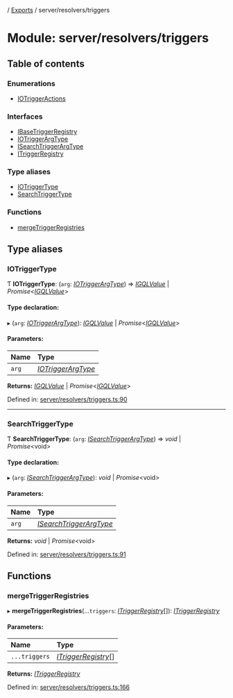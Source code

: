 [](../README.md) / [Exports](../modules.md) / server/resolvers/triggers

# Module: server/resolvers/triggers

## Table of contents

### Enumerations

- [IOTriggerActions](../enums/server_resolvers_triggers.iotriggeractions.md)

### Interfaces

- [IBaseTriggerRegistry](../interfaces/server_resolvers_triggers.ibasetriggerregistry.md)
- [IOTriggerArgType](../interfaces/server_resolvers_triggers.iotriggerargtype.md)
- [ISearchTriggerArgType](../interfaces/server_resolvers_triggers.isearchtriggerargtype.md)
- [ITriggerRegistry](../interfaces/server_resolvers_triggers.itriggerregistry.md)

### Type aliases

- [IOTriggerType](server_resolvers_triggers.md#iotriggertype)
- [SearchTriggerType](server_resolvers_triggers.md#searchtriggertype)

### Functions

- [mergeTriggerRegistries](server_resolvers_triggers.md#mergetriggerregistries)

## Type aliases

### IOTriggerType

Ƭ **IOTriggerType**: (`arg`: [*IOTriggerArgType*](../interfaces/server_resolvers_triggers.iotriggerargtype.md)) => [*IGQLValue*](../interfaces/gql_querier.igqlvalue.md) \| *Promise*<[*IGQLValue*](../interfaces/gql_querier.igqlvalue.md)\>

#### Type declaration:

▸ (`arg`: [*IOTriggerArgType*](../interfaces/server_resolvers_triggers.iotriggerargtype.md)): [*IGQLValue*](../interfaces/gql_querier.igqlvalue.md) \| *Promise*<[*IGQLValue*](../interfaces/gql_querier.igqlvalue.md)\>

#### Parameters:

Name | Type |
:------ | :------ |
`arg` | [*IOTriggerArgType*](../interfaces/server_resolvers_triggers.iotriggerargtype.md) |

**Returns:** [*IGQLValue*](../interfaces/gql_querier.igqlvalue.md) \| *Promise*<[*IGQLValue*](../interfaces/gql_querier.igqlvalue.md)\>

Defined in: [server/resolvers/triggers.ts:90](https://github.com/onzag/itemize/blob/3efa2a4a/server/resolvers/triggers.ts#L90)

___

### SearchTriggerType

Ƭ **SearchTriggerType**: (`arg`: [*ISearchTriggerArgType*](../interfaces/server_resolvers_triggers.isearchtriggerargtype.md)) => *void* \| *Promise*<void\>

#### Type declaration:

▸ (`arg`: [*ISearchTriggerArgType*](../interfaces/server_resolvers_triggers.isearchtriggerargtype.md)): *void* \| *Promise*<void\>

#### Parameters:

Name | Type |
:------ | :------ |
`arg` | [*ISearchTriggerArgType*](../interfaces/server_resolvers_triggers.isearchtriggerargtype.md) |

**Returns:** *void* \| *Promise*<void\>

Defined in: [server/resolvers/triggers.ts:91](https://github.com/onzag/itemize/blob/3efa2a4a/server/resolvers/triggers.ts#L91)

## Functions

### mergeTriggerRegistries

▸ **mergeTriggerRegistries**(...`triggers`: [*ITriggerRegistry*](../interfaces/server_resolvers_triggers.itriggerregistry.md)[]): [*ITriggerRegistry*](../interfaces/server_resolvers_triggers.itriggerregistry.md)

#### Parameters:

Name | Type |
:------ | :------ |
`...triggers` | [*ITriggerRegistry*](../interfaces/server_resolvers_triggers.itriggerregistry.md)[] |

**Returns:** [*ITriggerRegistry*](../interfaces/server_resolvers_triggers.itriggerregistry.md)

Defined in: [server/resolvers/triggers.ts:166](https://github.com/onzag/itemize/blob/3efa2a4a/server/resolvers/triggers.ts#L166)

